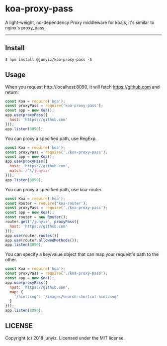 # koa-proxy-pass 

A light-weight, no-dependency Proxy middleware for koajs, it's similar to nginx's proxy_pass.

---

## Install

```
$ npm install @junyiz/koa-proxy-pass -S
```

## Usage

When you request http://localhost:8090, it will fetch https://github.com and return.

```js
const Koa = require('koa');
const proxyPass = require('koa-proxy-pass');
const app = new Koa();
app.use(proxyPass({
  host: 'https://github.com'
}));
app.listen(8090);
```

You can proxy a specified path, use RegExp.

```js
const Koa = require('koa');
const proxyPass = require('./koa-proxy-pass');
const app = new Koa();
app.use(proxyPass({
  host: 'https://github.com',
  match: /^\/junyiz/
}));
app.listen(8090);
```

You can proxy a specified path, use koa-router.

```js
const Koa = require('koa');
const Router = require('koa-router');
const proxyPass = require('./koa-proxy-pass');
const app = new Koa();
const router = new Router();
router.get('/junyiz', proxyPass({
  host: 'https://github.com'
}));
app.use(router.routes())
app.use(router.allowedMethods());
app.listen(8090);
```

You can specify a key/value object that can map your request's path to the other.

```js
const Koa = require('koa');
const proxyPass = require('./koa-proxy-pass');
const app = new Koa();
app.use(proxyPass({
  host: 'https://github.com',
  map: {
    '/hint.svg': '/images/search-shortcut-hint.svg'
  }
}));
app.listen(8090);
```

## LICENSE

Copyright (c) 2018 junyiz. Licensed under the MIT license.
